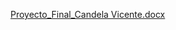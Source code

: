 [Proyecto_Final_Candela Vicente.docx](https://github.com/user-attachments/files/17370399/Proyecto_Final_Candela.Vicente.docx)
